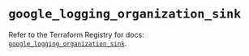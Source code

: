 # `google_logging_organization_sink`

Refer to the Terraform Registry for docs: [`google_logging_organization_sink`](https://registry.terraform.io/providers/hashicorp/google/6.39.0/docs/resources/logging_organization_sink).
